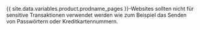 {{ site.data.variables.product.prodname_pages }}-Websites sollten nicht für sensitive Transaktionen verwendet werden wie zum Beispiel das Senden von Passwörtern oder Kreditkartennummern.
